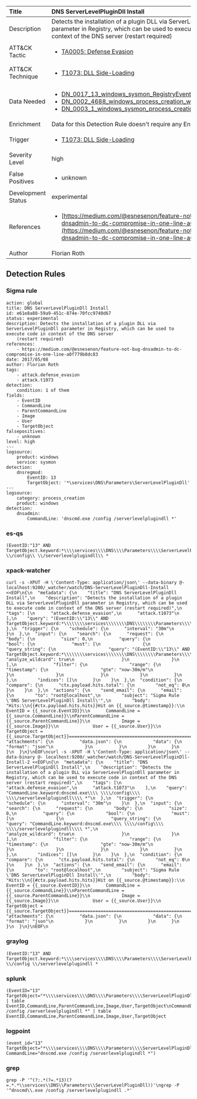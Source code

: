 | Title                | DNS ServerLevelPluginDll Install                                                                                                                                                 |
|:---------------------|:------------------------------------------------------------------------------------------------------------------------------------------------------------|
| Description          | Detects the installation of a plugin DLL via ServerLevelPluginDll parameter in Registry, which can be used to execute code in context of the DNS server (restart required)                                                                                                                                           |
| ATT&amp;CK Tactic    |  <ul><li>[TA0005: Defense Evasion](https://attack.mitre.org/tactics/TA0005)</li></ul>  |
| ATT&amp;CK Technique | <ul><li>[T1073: DLL Side-Loading](https://attack.mitre.org/techniques/T1073)</li></ul>  |
| Data Needed          | <ul><li>[DN_0017_13_windows_sysmon_RegistryEvent](../Data_Needed/DN_0017_13_windows_sysmon_RegistryEvent.md)</li><li>[DN_0002_4688_windows_process_creation_with_commandline](../Data_Needed/DN_0002_4688_windows_process_creation_with_commandline.md)</li><li>[DN_0003_1_windows_sysmon_process_creation](../Data_Needed/DN_0003_1_windows_sysmon_process_creation.md)</li></ul>  |
| Enrichment           |  Data for this Detection Rule doesn't require any Enrichments.  |
| Trigger              | <ul><li>[T1073: DLL Side-Loading](../Triggers/T1073.md)</li></ul>  |
| Severity Level       | high |
| False Positives      | <ul><li>unknown</li></ul>  |
| Development Status   | experimental |
| References           | <ul><li>[https://medium.com/@esnesenon/feature-not-bug-dnsadmin-to-dc-compromise-in-one-line-a0f779b8dc83](https://medium.com/@esnesenon/feature-not-bug-dnsadmin-to-dc-compromise-in-one-line-a0f779b8dc83)</li></ul>  |
| Author               | Florian Roth |


## Detection Rules

### Sigma rule

```
action: global
title: DNS ServerLevelPluginDll Install
id: e61e8a88-59a9-451c-874e-70fcc9740d67
status: experimental
description: Detects the installation of a plugin DLL via ServerLevelPluginDll parameter in Registry, which can be used to execute code in context of the DNS server
    (restart required)
references:
    - https://medium.com/@esnesenon/feature-not-bug-dnsadmin-to-dc-compromise-in-one-line-a0f779b8dc83
date: 2017/05/08
author: Florian Roth
tags:
    - attack.defense_evasion
    - attack.t1073
detection:
    condition: 1 of them
fields:
    - EventID
    - CommandLine
    - ParentCommandLine
    - Image
    - User
    - TargetObject
falsepositives:
    - unknown
level: high
---
logsource:
    product: windows
    service: sysmon
detection:
    dnsregmod:
        EventID: 13
        TargetObject: '*\services\DNS\Parameters\ServerLevelPluginDll'
---
logsource:
    category: process_creation
    product: windows
detection:
    dnsadmin:
        CommandLine: 'dnscmd.exe /config /serverlevelplugindll *'
```





### es-qs
    
```
(EventID:"13" AND TargetObject.keyword:*\\\\services\\\\DNS\\\\Parameters\\\\ServerLevelPluginDll)\nCommandLine.keyword:dnscmd.exe\\ \\/config\\ \\/serverlevelplugindll\\ *
```


### xpack-watcher
    
```
curl -s -XPUT -H \'Content-Type: application/json\' --data-binary @- localhost:9200/_watcher/watch/DNS-ServerLevelPluginDll-Install <<EOF\n{\n  "metadata": {\n    "title": "DNS ServerLevelPluginDll Install",\n    "description": "Detects the installation of a plugin DLL via ServerLevelPluginDll parameter in Registry, which can be used to execute code in context of the DNS server (restart required)",\n    "tags": [\n      "attack.defense_evasion",\n      "attack.t1073"\n    ],\n    "query": "(EventID:\\"13\\" AND TargetObject.keyword:*\\\\\\\\services\\\\\\\\DNS\\\\\\\\Parameters\\\\\\\\ServerLevelPluginDll)"\n  },\n  "trigger": {\n    "schedule": {\n      "interval": "30m"\n    }\n  },\n  "input": {\n    "search": {\n      "request": {\n        "body": {\n          "size": 0,\n          "query": {\n            "bool": {\n              "must": [\n                {\n                  "query_string": {\n                    "query": "(EventID:\\"13\\" AND TargetObject.keyword:*\\\\\\\\services\\\\\\\\DNS\\\\\\\\Parameters\\\\\\\\ServerLevelPluginDll)",\n                    "analyze_wildcard": true\n                  }\n                }\n              ],\n              "filter": {\n                "range": {\n                  "timestamp": {\n                    "gte": "now-30m/m"\n                  }\n                }\n              }\n            }\n          }\n        },\n        "indices": []\n      }\n    }\n  },\n  "condition": {\n    "compare": {\n      "ctx.payload.hits.total": {\n        "not_eq": 0\n      }\n    }\n  },\n  "actions": {\n    "send_email": {\n      "email": {\n        "to": "root@localhost",\n        "subject": "Sigma Rule \'DNS ServerLevelPluginDll Install\'",\n        "body": "Hits:\\n{{#ctx.payload.hits.hits}}Hit on {{_source.@timestamp}}:\\n          EventID = {{_source.EventID}}\\n      CommandLine = {{_source.CommandLine}}\\nParentCommandLine = {{_source.ParentCommandLine}}\\n            Image = {{_source.Image}}\\n             User = {{_source.User}}\\n     TargetObject = {{_source.TargetObject}}================================================================================\\n{{/ctx.payload.hits.hits}}",\n        "attachments": {\n          "data.json": {\n            "data": {\n              "format": "json"\n            }\n          }\n        }\n      }\n    }\n  }\n}\nEOF\ncurl -s -XPUT -H \'Content-Type: application/json\' --data-binary @- localhost:9200/_watcher/watch/DNS-ServerLevelPluginDll-Install-2 <<EOF\n{\n  "metadata": {\n    "title": "DNS ServerLevelPluginDll Install",\n    "description": "Detects the installation of a plugin DLL via ServerLevelPluginDll parameter in Registry, which can be used to execute code in context of the DNS server (restart required)",\n    "tags": [\n      "attack.defense_evasion",\n      "attack.t1073"\n    ],\n    "query": "CommandLine.keyword:dnscmd.exe\\\\ \\\\/config\\\\ \\\\/serverlevelplugindll\\\\ *"\n  },\n  "trigger": {\n    "schedule": {\n      "interval": "30m"\n    }\n  },\n  "input": {\n    "search": {\n      "request": {\n        "body": {\n          "size": 0,\n          "query": {\n            "bool": {\n              "must": [\n                {\n                  "query_string": {\n                    "query": "CommandLine.keyword:dnscmd.exe\\\\ \\\\/config\\\\ \\\\/serverlevelplugindll\\\\ *",\n                    "analyze_wildcard": true\n                  }\n                }\n              ],\n              "filter": {\n                "range": {\n                  "timestamp": {\n                    "gte": "now-30m/m"\n                  }\n                }\n              }\n            }\n          }\n        },\n        "indices": []\n      }\n    }\n  },\n  "condition": {\n    "compare": {\n      "ctx.payload.hits.total": {\n        "not_eq": 0\n      }\n    }\n  },\n  "actions": {\n    "send_email": {\n      "email": {\n        "to": "root@localhost",\n        "subject": "Sigma Rule \'DNS ServerLevelPluginDll Install\'",\n        "body": "Hits:\\n{{#ctx.payload.hits.hits}}Hit on {{_source.@timestamp}}:\\n          EventID = {{_source.EventID}}\\n      CommandLine = {{_source.CommandLine}}\\nParentCommandLine = {{_source.ParentCommandLine}}\\n            Image = {{_source.Image}}\\n             User = {{_source.User}}\\n     TargetObject = {{_source.TargetObject}}================================================================================\\n{{/ctx.payload.hits.hits}}",\n        "attachments": {\n          "data.json": {\n            "data": {\n              "format": "json"\n            }\n          }\n        }\n      }\n    }\n  }\n}\nEOF\n
```


### graylog
    
```
(EventID:"13" AND TargetObject.keyword:*\\\\services\\\\DNS\\\\Parameters\\\\ServerLevelPluginDll)\nCommandLine.keyword:dnscmd.exe \\/config \\/serverlevelplugindll *
```


### splunk
    
```
(EventID="13" TargetObject="*\\\\services\\\\DNS\\\\Parameters\\\\ServerLevelPluginDll") | table EventID,CommandLine,ParentCommandLine,Image,User,TargetObject\nCommandLine="dnscmd.exe /config /serverlevelplugindll *" | table EventID,CommandLine,ParentCommandLine,Image,User,TargetObject
```


### logpoint
    
```
(event_id="13" TargetObject="*\\\\services\\\\DNS\\\\Parameters\\\\ServerLevelPluginDll")\n(event_id="1" CommandLine="dnscmd.exe /config /serverlevelplugindll *")
```


### grep
    
```
grep -P '^(?:.*(?=.*13)(?=.*.*\\services\\DNS\\Parameters\\ServerLevelPluginDll))'\ngrep -P '^dnscmd\\.exe /config /serverlevelplugindll .*'
```



